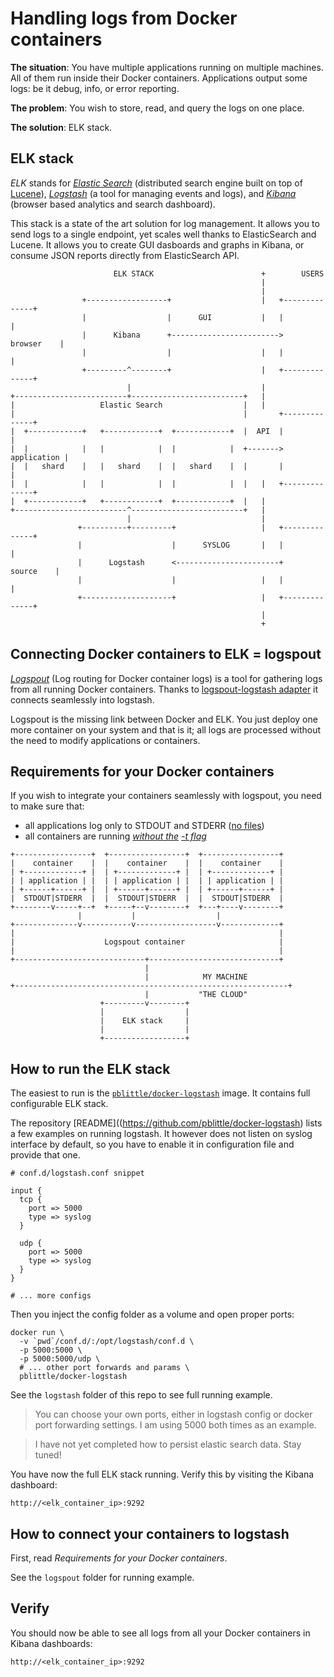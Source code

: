 Handling logs from Docker containers
====================

**The situation**: You have multiple applications running on multiple machines. All of them run inside their Docker containers. Applications output some logs: be it debug, info, or error reporting.

**The problem**: You wish to store, read, and query the logs on one place.

**The solution**: ELK stack.

ELK stack
---------

*ELK* stands for
[*Elastic Search*](https://github.com/elastic/elasticsearch) (distributed search engine built on top of [Lucene](https://lucene.apache.org/)),
[*Logstash*](http://logstash.net/) (a tool for managing events and logs),
and [*Kibana*](https://github.com/elastic/kibana) (browser based analytics and search dashboard).

This stack is a state of the art solution for log management. It allows you to send logs to a single endpoint, yet scales well thanks to ElasticSearch and Lucene. It allows you to create GUI dasboards and graphs in Kibana, or consume JSON reports directly from ElasticSearch API.


                           ELK STACK                        +        USERS
                                                            |
                                                            |
                    +------------------+                    |   +--------------+
                    |                  |      GUI           |   |              |
                    |      Kibana      +------------------------>   browser    |
                    |                  |                    |   |              |
                    +---------^--------+                    |   +--------------+
                              |                             |
    +-------------------------+-------------------------+   |
    |                   Elastic Search                  |   |
    |                                                   |       +--------------+
    |  +------------+   +------------+  +------------+  |  API  |              |
    |  |            |   |            |  |            |  +------->  application |
    |  |   shard    |   |   shard    |  |   shard    |  |       |              |
    |  |            |   |            |  |            |  |   |   +--------------+
    |  +------------+   +------------+  +------------+  |   |
    +-------------------------^-------------------------+   |
                              |                             |
                   +----------+---------+                   |   +--------------+
                   |                    |      SYSLOG       |   |              |
                   |      Logstash      <-----------------------+    source    |
                   |                    |                   |   |              |
                   +--------------------+                   |   +--------------+
                                                            |
                                                            +


Connecting Docker containers to ELK = logspout
--------------

[*Logspout*](https://github.com/gliderlabs/logspout) (Log routing for Docker container logs) is a tool for gathering logs from all running Docker containers. Thanks to [logspout-logstash adapter](https://github.com/looplab/logspout-logstash) it connects seamlessly into logstash.

Logspout is the missing link between Docker and ELK. You just deploy one more container on your system and that is it; all logs are processed without the need to modify applications or containers.

Requirements for your Docker containers
---------------------------------------

If you wish to integrate your containers seamlessly with logspout, you need to make sure that:

- all applications log only to STDOUT and STDERR ([no files](https://github.com/jwilder/dockerize))
- all containers are running *[without the](https://github.com/gliderlabs/logspout/issues/22) [-t flag](https://github.com/gliderlabs/logspout/pull/78)*

```
+-----------------+  +-----------------+  +-----------------+  
|    container    |  |    container    |  |    container    |  
| +-------------+ |  | +-------------+ |  | +-------------+ |  
| | application | |  | | application | |  | | application | |  
| +------+------+ |  | +------+------+ |  | +------+------+ |  
|  STDOUT|STDERR  |  |  STDOUT|STDERR  |  |  STDOUT|STDERR  |
+--------v-----+--+  +-----+--v--------+  +---+----v--------+  
               |           |                  |
+--------------v-----------v------------------v-------------+  
|                                                           |  
|                    Logspout container                     |  
|                                                           |
+-----------------------------+-----------------------------+  
                              |
                              |            MY MACHINE
+-------------------------------------------------------------+
                              |           "THE CLOUD"
                    +---------v--------+
                    |                  |
                    |    ELK stack     |
                    |                  |
                    +------------------+
```

How to run the ELK stack
-------------------------

The easiest to run is the [`pblittle/docker-logstash`](https://github.com/pblittle/docker-logstash) image. It contains full configurable ELK stack.

The repository [README]((https://github.com/pblittle/docker-logstash) lists a few examples on running logstash. It however does not listen on syslog interface by default, so you have to enable it in configuration file and provide that one.

    # conf.d/logstash.conf snippet

    input {
      tcp {
        port => 5000
        type => syslog
      }

      udp {
        port => 5000
        type => syslog
      }
    }

    # ... more configs

Then you inject the config folder as a volume and open proper ports:

    docker run \
      -v `pwd`/conf.d/:/opt/logstash/conf.d \
      -p 5000:5000 \
      -p 5000:5000/udp \
      # ... other port forwards and params \
      pblittle/docker-logstash

See the `logstash` folder of this repo to see full running example.

> You can choose your own ports, either in logstash config or docker port forwarding settings. I am using 5000 both times as an example.

> I have not yet completed how to persist elastic search data. Stay tuned!

You have now the full ELK stack running. Verify this by visiting the Kibana dashboard:

    http://<elk_container_ip>:9292

How to connect your containers to logstash
------------------------------------------

First, read *Requirements for your Docker containers*.

See the `logspout` folder for running example.

Verify
------

You should now be able to see all logs from all your Docker containers in Kibana dashboards:

    http://<elk_container_ip>:9292
